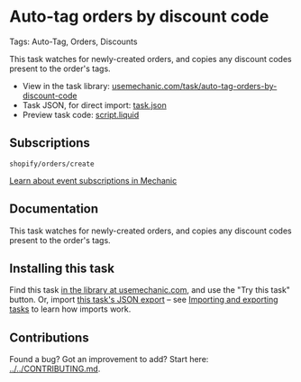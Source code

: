 # Auto-tag orders by discount code

Tags: Auto-Tag, Orders, Discounts

This task watches for newly-created orders, and copies any discount codes present to the order's tags.

* View in the task library: [usemechanic.com/task/auto-tag-orders-by-discount-code](https://usemechanic.com/task/auto-tag-orders-by-discount-code)
* Task JSON, for direct import: [task.json](../../tasks/auto-tag-orders-by-discount-code.json)
* Preview task code: [script.liquid](./script.liquid)

## Subscriptions

```liquid
shopify/orders/create
```

[Learn about event subscriptions in Mechanic](https://docs.usemechanic.com/article/408-subscriptions)

## Documentation

This task watches for newly-created orders, and copies any discount codes present to the order's tags.

## Installing this task

Find this task [in the library at usemechanic.com](https://usemechanic.com/task/auto-tag-orders-by-discount-code), and use the "Try this task" button. Or, import [this task's JSON export](../../tasks/auto-tag-orders-by-discount-code.json) – see [Importing and exporting tasks](https://docs.usemechanic.com/article/505-importing-and-exporting-tasks) to learn how imports work.

## Contributions

Found a bug? Got an improvement to add? Start here: [../../CONTRIBUTING.md](../../CONTRIBUTING.md).
